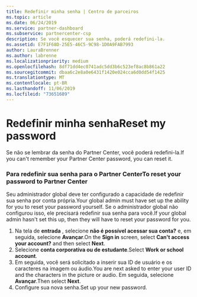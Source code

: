 ```yaml
---
title: Redefinir minha senha | Centro de parceiros
ms.topic: article
ms.date: 06/24/2019
ms.service: partner-dashboard
ms.subservice: partnercenter-csp
description: Se você esquecer sua senha, poderá redefini-la.
ms.assetid: E7F1F68D-25E5-46C5-9C98-1D0A9FAB7993
author: LauraBrenner
ms.author: labrenne
ms.localizationpriority: medium
ms.openlocfilehash: 8df71dd4ec0741adc5dd3b6c523ef8ac8b861a22
ms.sourcegitcommit: dbaa6c2e8a0e6431f1420e024cca6d0dd54f1425
ms.translationtype: MT
ms.contentlocale: pt-BR
ms.lasthandoff: 11/06/2019
ms.locfileid: "73651689"
---
```

# <a name="reset-my-password"></a><span data-ttu-id="19695-103">Redefinir minha senha</span><span class="sxs-lookup"><span data-stu-id="19695-103">Reset my password</span></span>

<span data-ttu-id="19695-104">Se não se lembrar da senha do Partner Center, você poderá redefini-la.</span><span class="sxs-lookup"><span data-stu-id="19695-104">If you can't remember your Partner Center password, you can reset it.</span></span>

### <a name="to-reset-your-password-to-partner-center"></a><span data-ttu-id="19695-105">Para redefinir sua senha para o Partner Center</span><span class="sxs-lookup"><span data-stu-id="19695-105">To reset your password to Partner Center</span></span>

<span data-ttu-id="19695-106">Seu administrador global deve ter configurado a capacidade de redefinir sua senha por conta própria.</span><span class="sxs-lookup"><span data-stu-id="19695-106">Your global admin must have set up the ability for you to reset your password yourself.</span></span> <span data-ttu-id="19695-107">Se o administrador global não configurou isso, ele precisará redefinir sua senha para você.</span><span class="sxs-lookup"><span data-stu-id="19695-107">If your global admin hasn't set this up, then they will have to reset your password for you.</span></span> 

1. <span data-ttu-id="19695-108">Na tela de **entrada** , selecione **não é possível acessar sua conta?** e, em seguida, selecione **Avançar**.</span><span class="sxs-lookup"><span data-stu-id="19695-108">On the **Sign in** screen, select **Can't access your account?** and then select **Next**.</span></span>
2. <span data-ttu-id="19695-109">Selecione **conta corporativa ou de estudante**.</span><span class="sxs-lookup"><span data-stu-id="19695-109">Select **Work or school account**.</span></span>
3. <span data-ttu-id="19695-110">Em seguida, você será solicitado a inserir sua ID de usuário e os caracteres na imagem ou áudio.</span><span class="sxs-lookup"><span data-stu-id="19695-110">You are next asked to enter your user ID and the characters in the picture or audio.</span></span> <span data-ttu-id="19695-111">Em seguida, selecione **Avançar**.</span><span class="sxs-lookup"><span data-stu-id="19695-111">Then select **Next**.</span></span>
4. <span data-ttu-id="19695-112">Configure sua nova senha.</span><span class="sxs-lookup"><span data-stu-id="19695-112">Set up your new password.</span></span>
